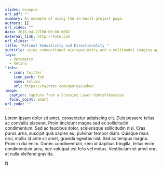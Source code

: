```yaml
---
slides: example
url_pdf: ""
summary: An example of using the in-built project page.
authors: []
url_video: ""
date: 2016-04-27T00:00:00.000Z
external_link: http://toto.com
url_slides: ""
title: "Retinal Sensitivity and Directionality "
subtitle: using conventional microperimetry and a multimodal imaging approach
tags:
  - Optometry
  - Retina
links:
  - icon: twitter
    icon_pack: fab
    name: Follow
    url: https://twitter.com/georgecushen
image:
  caption: Capture from a Scanning Laser Ophtahlmoscope
  focal_point: Smart
url_code: ""
---
```

Lorem ipsum dolor sit amet, consectetur adipiscing elit. Duis posuere tellus ac convallis placerat. Proin tincidunt magna sed ex sollicitudin condimentum. Sed ac faucibus dolor, scelerisque sollicitudin nisi. Cras purus urna, suscipit quis sapien eu, pulvinar tempor diam. Quisque risus orci, mollis id ante sit amet, gravida egestas nisl. Sed ac tempus magna. Proin in dui enim. Donec condimentum, sem id dapibus fringilla, tellus enim condimentum arcu, nec volutpat est felis vel metus. Vestibulum sit amet erat at nulla eleifend gravida.

N